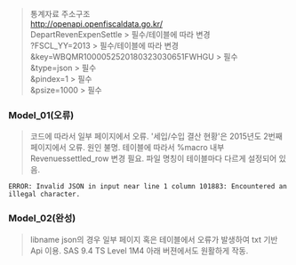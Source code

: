 >통계자료 주소구조<br>
http://openapi.openfiscaldata.go.kr/
<br>DepartRevenExpenSettle > 필수/테이블에 따라 변경
<br>?FSCL_YY=2013 > 필수/테이블에 따라 변경
<br>&key=WBQMR1000052520180323030651FWHGU > 필수
<br>&type=json > 필수
<br>&pindex=1 > 필수
<br>&psize=1000 > 필수

### Model_01(오류)

>코드에 따라서 일부 페이지에서 오류. '세입/수입 결산 현황'은 2015년도 2번째 페이지에서 오류. 원인 불명. 테이블에 따라서 %macro 내부 Revenuessettled_row 변경 필요. 파일 명칭이 테이블마다 다르게 설정되어 있음.

    ERROR: Invalid JSON in input near line 1 column 101883: Encountered an illegal character.

### Model_02(완성)

>libname json의 경우 일부 페이지 혹은 테이블에서 오류가 발생하여 txt 기반 Api 이용. SAS 9.4 TS Level 1M4 아래 버젼에서도 원활하게 작동.
